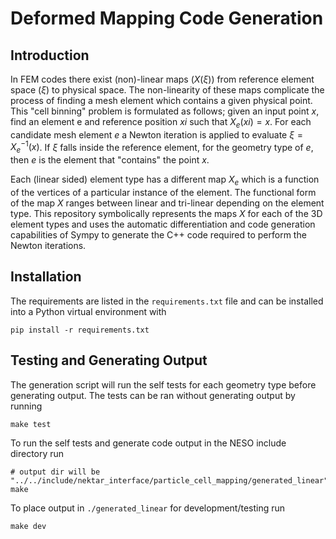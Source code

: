 # Deformed Mapping Code Generation
## Introduction

In FEM codes there exist (non)-linear maps ($X(\xi)$) from reference element space ($\xi$) to physical space.
The non-linearity of these maps complicate the process of finding a mesh element which contains a given physical point. 
This "cell binning" problem is formulated as follows; given an input point $x$, find an element e and reference position $xi$ such that $X_e(xi) = x$.
For each candidate mesh element $e$ a Newton iteration is applied to evaluate $\xi = X_e^{-1}(x)$.
If $\xi$ falls inside the reference element, for the geometry type of $e$, then $e$ is the element that "contains" the point $x$.

Each (linear sided) element type has a different map $X_e$ which is a function of the vertices of a particular instance of the element.
The functional form of the map $X$ ranges between linear and tri-linear depending on the element type.
This repository symbolically represents the maps $X$ for each of the 3D element types and uses the automatic differentiation and code generation capabilities of Sympy to generate the C++ code required to perform the Newton iterations.

## Installation
The requirements are listed in the `requirements.txt` file and can be installed into a Python virtual environment with
```
pip install -r requirements.txt
```

## Testing and Generating Output
The generation script will run the self tests for each geometry type before generating output.
The tests can be ran without generating output by running
```
make test
```

To run the self tests and generate code output in the NESO include directory run
```
# output dir will be "../../include/nektar_interface/particle_cell_mapping/generated_linear"
make
```

To place output in `./generated_linear` for development/testing run
```
make dev
```


